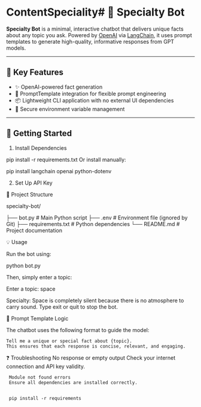# ContentSpeciality# 🧠 Specialty Bot

**Specialty Bot** is a minimal, interactive chatbot that delivers unique facts about any topic you ask. Powered by [OpenAI](https://platform.openai.com/) via [LangChain](https://github.com/langchain-ai/langchain), it uses prompt templates to generate high-quality, informative responses from GPT models.

---

## 📌 Key Features

- ✨ OpenAI-powered fact generation
- 🧱 PromptTemplate integration for flexible prompt engineering
- 📦 Lightweight CLI application with no external UI dependencies
- 🔐 Secure environment variable management

---

## 🚀 Getting Started


1. Install Dependencies

  pip install -r requirements.txt Or install manually:

   pip install langchain openai python-dotenv


2. Set Up API Key


📂 Project Structure




specialty-bot/

├── bot.py              # Main Python script
├── .env                # Environment file (ignored by Git)
├── requirements.txt    # Python dependencies
└── README.md           # Project documentation

💡 Usage


 Run the bot using:


   python bot.py


  Then, simply enter a topic:

   Enter a topic: space

  Specialty:
   Space is completely silent because there is no atmosphere to carry sound.
   Type exit or quit to stop the bot.

🧪 Prompt Template Logic

   The chatbot uses the following format to guide the model:


    Tell me a unique or special fact about {topic}.
    This ensures that each response is concise, relevant, and engaging.

❓ Troubleshooting
     No response or empty output
     Check your internet connection and API key validity.

     Module not found errors
     Ensure all dependencies are installed correctly.


     pip install -r requirements









